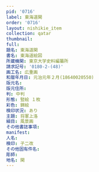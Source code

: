 ```yaml
---
pid: '0716'
label: 東海道関
order: '0716'
layout: nishikie_item
collection: qatar
thumbnail: 
full: 
題名: 東海道関
書名: 東海道絵図
所蔵機関: 東京大学史料編纂所
請求記号: '0180-2-(48)'
画工名: 広重画
和暦年月日: 元治元年２月(18640020550)
版元名: 
版元住所: 
判: 中判
形態: 竪絵 １枚
彩色: 錦絵
検印状況: あり
主題: 将軍上洛
細目: 風景画
その他書誌事項: 
manifest: 
人名: 
検印: 子二改
その他固有件名: 
彫師: 
地名: 関
---
```

